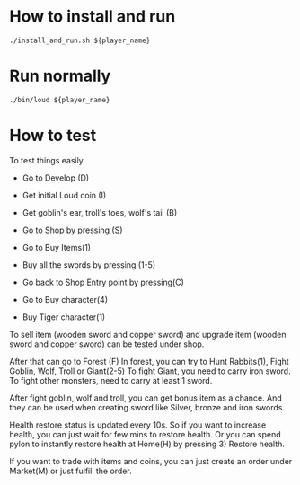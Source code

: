 # How to install and run

```
./install_and_run.sh ${player_name}
```

# Run normally

```
./bin/loud ${player_name}
```

# How to test

To test things easily

- Go to Develop (D)
- Get initial Loud coin (I)
- Get goblin's ear, troll's toes, wolf's tail (B)

- Go to Shop by pressing (S)
- Go to Buy Items(1)
- Buy all the swords by pressing (1-5)
- Go back to Shop Entry point by pressing(C)
- Go to Buy character(4)
- Buy Tiger character(1)

To sell item (wooden sword and copper sword) and upgrade item (wooden sword and copper sword) can be tested under shop.

After that can go to Forest (F)
In forest, you can try to Hunt Rabbits(1), Fight Goblin, Wolf, Troll or Giant(2-5)
To fight Giant, you need to carry iron sword.
To fight other monsters, need to carry at least 1 sword.

After fight goblin, wolf and troll, you can get bonus item as a chance.
And they can be used when creating sword like Silver, bronze and iron swords.

Health restore status is updated every 10s.
So if you want to increase health, you can just wait for few mins to restore health.
Or you can spend pylon to instantly restore health at Home(H) by pressing 3) Restore health.

If you want to trade with items and coins, you can just create an order under Market(M) or just fulfill the order.